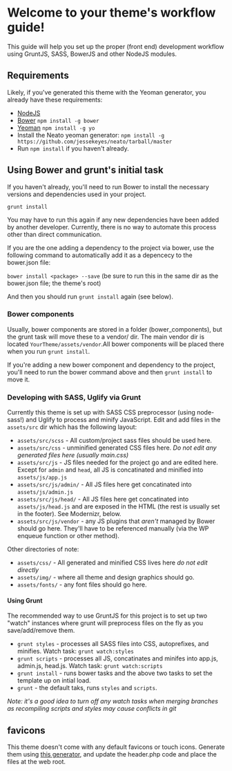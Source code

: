 # Welcome to your theme's workflow guide!
This guide will help you set up the proper (front end) development workflow using GruntJS, SASS, BowerJS and other NodeJS modules.

## Requirements
Likely, if you've generated this theme with the Yeoman generator, you already have these requirements:

* [NodeJS](http://www.nodejs.org/download/)
* [Bower](http://bower.io/#install-bower) `npm install -g bower`
* [Yeoman](http://yeoman.io/) `npm install -g yo`
* Install the Neato yeoman generator: `npm install -g https://github.com/jessekeyes/neato/tarball/master`
* Run `npm install` if you haven't already.

## Using Bower and grunt's initial task
If you haven't already, you'll need to run Bower to install the necessary versions and dependencies used in your project.

`grunt install`

You may have to run this again if any new dependencies have been added by another developer. Currently, there is no way to automate this process other than direct communication.

If you are the one adding a dependency to the project via bower, use the following command to automatically add it as a depencecy to the bower.json file:

`bower install <package> --save`
(be sure to run this in the same dir as the bower.json file; the theme's root)

And then you should run `grunt install` again (see below).

### Bower components
Usually, bower components are stored in a folder (bower_components), but the grunt task will move these to a vendor/ dir. The main vendor dir is located `YourTheme/assets/vendor`.All bower components will be placed there when you run `grunt install`.

If you're adding a new bower component and dependency to the project, you'll need to run the bower command above and then `grunt install` to move it.

### Developing with SASS, Uglify via Grunt
Currently this theme is set up with SASS CSS preprocessor (using node-sass!) and Uglify to process and minify JavaScript. Edit and add files in the `assets/src` dir which has the following layout:

* `assets/src/scss` - All custom/project sass files should be used here.
* `assets/src/css` - unminified generated CSS files here. _Do not edit any generated files here (usually main.css)_
* `assets/src/js` - JS files needed for the project go and are edited here. Except for `admin` and `head`, all JS is concatinated and minified into `assets/js/app.js`
* `assets/src/js/admin/` - All JS files here get concatinated into `assets/js/admin.js`
* `assets/src/js/head/` - All JS files here get concatinated into `assets/js/head.js` and are exposed in the HTML <head> (the rest is usually set in the footer). See Modernizr, below.
* `assets/src/js/vendor` - any JS plugins that _aren't_ managed by Bower should go here. They'll have to be referenced manually (via the WP enqueue function or other method).

Other directories of note:

* `assets/css/` - All generated and minified CSS lives here _do not edit directly_
* `assets/img/` - where all theme and design graphics should go.
* `assets/fonts/` - any font files should go here.

#### Using Grunt
The recommended way to use GruntJS for this project is to set up two "watch" instances where grunt will preprocess files on the fly as you save/add/remove them.

* `grunt styles` - processes all SASS files into CSS, autoprefixes, and minifies. Watch task: `grunt watch:styles`
* `grunt scripts` - processes all JS, concatinates and minifes into app.js, admin.js, head.js. Watch task: `grunt watch:scripts`
* `grunt install` - runs bower tasks and the above two tasks to set the template up on intial load.
* `grunt` - the default taks, runs `styles` and `scripts`.

_Note: it's a good idea to turn off any watch tasks when merging branches as recompiling scripts and styles may cause conflicts in git_

## favicons
This theme doesn't come with any default favicons or touch icons. Generate them using [this generator](http://realfavicongenerator.net), and update the header.php code and place the files at the web root.